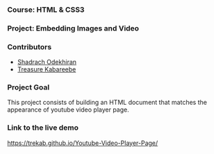### Course: HTML & CSS3
### Project: Embedding Images and Video

### Contributors
* [Shadrach Odekhiran](https://github.com/shadymedy)
* [Treasure Kabareebe](https://github.com/trekab)

### Project Goal
This project consists of building an HTML document that matches the appearance of youtube video player page.

### Link to the live demo
https://trekab.github.io/Youtube-Video-Player-Page/

